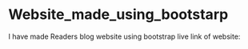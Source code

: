 # Website_made_using_bootstarp
I have made Readers blog  website using bootstrap 
live link of website:
